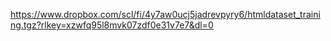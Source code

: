 https://www.dropbox.com/scl/fi/4y7aw0ucj5jadrevpyry6/htmldataset_training.tgz?rlkey=xzwfq95l8mvk07zdf0e31v7e7&dl=0
